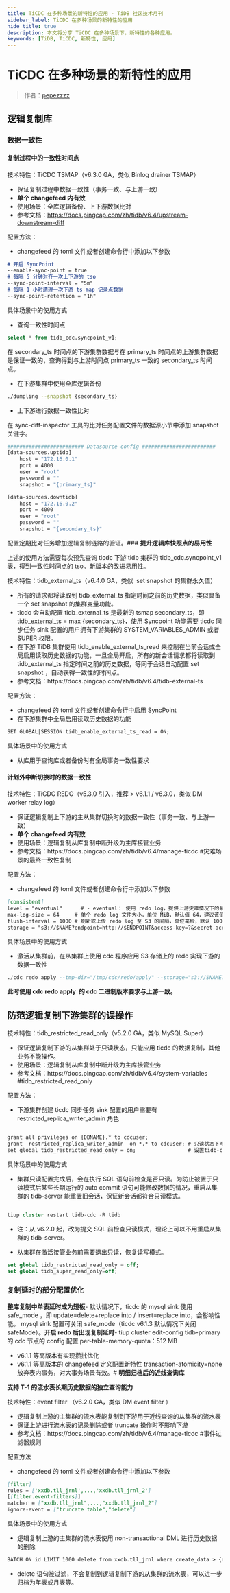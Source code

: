 ```yaml
---
title: TiCDC 在多种场景的新特性的应用 - TiDB 社区技术月刊
sidebar_label: TiCDC 在多种场景的新特性的应用
hide_title: true
description: 本文将分享 TiCDC 在多种场景下，新特性的各种应用。
keywords: [TiDB, TiCDC, 新特性, 应用]
---
```


# TiCDC 在多种场景的新特性的应用

> 作者：[pepezzzz](https://tidb.net/u/pepezzzz/answer)

## 逻辑复制库

### 数据一致性

#### 复制过程中的一致性时间点

技术特性：TiCDC TSMAP（v6.3.0 GA，类似 Binlog drainer TSMAP）

- 保证复制过程中数据一致性（事务一致、与上游一致）
- **单个 changefeed 内有效**
- 使用场景：全库逻辑备份、上下游数据比对
- 参考文档：<https://docs.pingcap.com/zh/tidb/v6.4/upstream-downstream-diff>

配置方法：

- changefeed 的 toml 文件或者创建命令行中添加以下参数

```markdown
# 开启 SyncPoint
--enable-sync-point = true
# 每隔 5 分钟对齐一次上下游的 tso
--sync-point-interval = "5m"
# 每隔 1 小时清理一次下游 ts-map 记录点数据
--sync-point-retention = "1h"
```

具体场景中的使用方式

- 查询一致性时间点

```sql
select * from tidb_cdc.syncpoint_v1;
```

在 secondary\_ts 时间点的下游集群数据与在 primary\_ts 时间点的上游集群数据是保证一致的，查询得到与上游时间点 primary\_ts 一致的 secondary\_ts 时间点。

- 在下游集群中使用全库逻辑备份

```bash
./dumpling --snapshot {secondary_ts}
```

- 上下游进行数据一致性比对

在 sync-diff-inspector 工具的比对任务配置文件的数据源小节中添加 snapshot 关键字。

```bash
######################### Datasource config ########################
[data-sources.uptidb]
    host = "172.16.0.1"
    port = 4000
    user = "root"
    password = ""
    snapshot = "{primary_ts}"

[data-sources.downtidb]
    host = "172.16.0.2"
    port = 4000
    user = "root"
    password = ""
    snapshot = "{secondary_ts}"
```

配置定期比对任务增加逻辑复制链路的验证。### **提升逻辑库快照点的易用性**

上述的使用方法需要每次预先查询 ticdc 下游 tidb 集群的 tidb\_cdc.syncpoint\_v1 表，得到一致性时间点的 tso。新版本的改进易用性。

技术特性：tidb\_external\_ts（v6.4.0 GA，类似  set snapshot 的集群永久值）

- 所有的请求都将读取到 tidb\_external\_ts 指定时间之前的历史数据，类似具备一个  set snapshot 的集群变量功能。
- ticdc 会自动配置 tidb\_external\_ts 是最新的 tsmap secondary\_ts，即 tidb\_external\_ts = max {secondary\_ts}，使用 Syncpoint 功能需要 ticdc 同步任务 sink 配置的用户拥有下游集群的 SYSTEM\_VARIABLES\_ADMIN 或者 SUPER 权限。
- 在下游 TiDB 集群使用 tidb\_enable\_external\_ts\_read 来控制在当前会话或全局启用读取历史数据的功能，一旦全局开启，所有的新会话请求都将读取到 tidb\_external\_ts 指定时间之前的历史数据，等同于会话自动配置 set snapshot ，自动获得一致性的时间点。
- 参考文档：https\://docs.pingcap.com/zh/tidb/v6.4/tidb-external-ts

配置方法：

- changefeed 的 toml 文件或者创建命令行中启用 SyncPoint
- 在下游集群中全局启用读取历史数据的功能

```markdown
SET GLOBAL|SESSION tidb_enable_external_ts_read = ON;
```

具体场景中的使用方式

- 从库用于查询库或者备份时有全局事务一致性要求

#### **计划外中断切换时**的数据一致性

技术特性：TiCDC REDO（v5.3.0 引入，推荐 > v6.1.1 / v6.3.0，类似 DM worker relay log）

- 保证逻辑复制上下游的主从集群切换时的数据一致性（事务一致、与上游一致）
- **单个 changefeed 内有效**
- 使用场景：逻辑复制从库复制中断升级为主库接管业务
- 参考文档：https\://docs.pingcap.com/zh/tidb/v6.4/manage-ticdc    #灾难场景的最终一致性复制

配置方法：

- changefeed 的 toml 文件或者创建命令行中添加以下参数

```markdown
[consistent]
level = "eventual"      # - eventual： 使用 redo log，提供上游灾难情况下的最终一致性。
max-log-size = 64     # 单个 redo log 文件大小，单位 MiB，默认值 64，建议该值不超过 128。
flush-interval = 1000 # 刷新或上传 redo log 至 S3 的间隔，单位毫秒，默认 1000。
storage = "s3://$NAME?endpoint=http://$ENDPOINT&access-key=?&secret-access-key=?"
```

具体场景中的使用方式

- 激活从集群前，在从集群上使用 cdc 程序应用 S3 存储上的 redo 实现下游的数据一致性

```sql
./cdc redo apply --tmp-dir="/tmp/cdc/redo/apply" --storage="s3://$NAME?endpoint=http://$ENDPOINT&access-key=?&secret-access-key=?" --sink-uri="mysql://cdcuser:cdcuser@STANDBY-TiDB-IP:Port"
```

**此时使用 cdc redo apply  的 cdc 二进制版本要求与上游一致。**

## 防范逻辑复制下游集群的误操作

技术特性：tidb\_restricted\_read\_only（v5.2.0 GA，类似 MySQL Super） 

- 保证逻辑复制下游的从集群处于只读状态，只能应用 ticdc 的数据复制，其他业务不能操作。
- 使用场景：逻辑复制从库复制中断升级为主库接管业务
- 参考文档：https\://docs.pingcap.com/zh/tidb/v6.4/system-variables  #tidb\_restricted\_read\_only

配置方法：

- 下游集群创建 ticdc 同步任务 sink 配置的用户需要有 restricted\_replica\_writer\_admin 角色

```markdown

grant all privileges on {DBNAME}.* to cdcuser;
grant  restricted_replica_writer_admin  on *.* to cdcuser; # 只读状态下写入权限
set global tidb_restricted_read_only = on;                 # 设置tidb-cdc集群只读 
```

具体场景中的使用方式

- 集群只读配置完成后，会在执行 SQL 语句前检查是否只读。为防止被置于只读模式后某些长期运行的 auto commit 语句可能修改数据的情况，重启从集群的 tidb-server 能重置旧会话，保证新会话都符合只读模式。

```sql

tiup cluster restart tidb-cdc -R tidb      
```

- 注：从 v6.2.0 起，改为提交 SQL 前检查只读模式，理论上可以不用重启从集群的 tidb-server。

- 从集群在激活接管业务前需要退出只读，恢复读写模式。

```sql
set global tidb_restricted_read_only = off;
set global tidb_super_read_only=off;
```

### 复制延时的部分配置优化

**整库复制中单表延时成为短板**- 默认情况下，ticdc 的 mysql sink 使用 safe\_mode ，即 update=delete+replace into / insert=replace into，会影响性能。
  mysql sink 配置可关闭 safe\_mode（ticdc v6.1.3 默认情况下关闭 safeMode）。**开启 redo 后出现复制延时**- tiup cluster edit-config tidb-primary 的 cdc 节点的 config 配置 per-table-memory-quota：512 MB
- v6.1.1 等高版本有实现攒批优化
- v6.1.1 等高版本的 changefeed 定义配置新特性 transaction-atomicity=none 放弃表内事务，对大事务场景有效。# **明细归档后的近线查询库**

**支持 T-1 的流水表长期历史数据的独立查询能力**

技术特性：event filter （v6.2.0 GA，类似 DM event filter ）

- 逻辑复制上游的主集群的流水表能复制到下游用于近线查询的从集群的流水表
- 保证上游进行流水表的记录删除或者 truncate 操作时不影响下游
- 参考文档：https\://docs.pingcap.com/zh/tidb/v6.4/manage-ticdc    #事件过滤器规则

配置方法

- changefeed 的 toml 文件或者创建命令行中添加以下参数

```markdown
[filter]
rules = ['xxdb.tll_jrnl',...,'xxdb.tll_jrnl_2']
[[filter.event-filters]]
matcher = ["xxdb.tll_jrnl",...,"xxdb.tll_jrnl_2"]
ignore-event = ["truncate table","delete"]

```

具体场景中的使用方式

- 逻辑复制上游的主集群的流水表使用 non-transactional DML 进行历史数据的删除

```markdown
BATCH ON id LIMIT 1000 delete from xxdb.tll_jrnl where create_data > {now()+2}
```

- delete 语句被过滤，不会复制到逻辑复制下游的从集群的流水表，可以进一步归档为年表或月表等。

